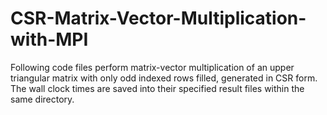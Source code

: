 # CSR-Matrix-Vector-Multiplication-with-MPI

Following code files perform matrix-vector multiplication of an upper triangular matrix with only odd indexed rows filled, generated in CSR form.
The wall clock times are saved into their specified result files within the same directory.

